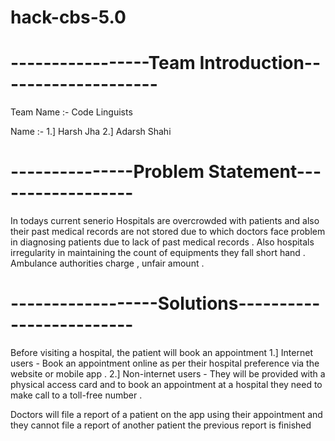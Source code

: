 # hack-cbs-5.0

# -----------------Team Introduction--------------------

Team Name :- Code Linguists

Name :- 1.] Harsh Jha
              2.] Adarsh Shahi

# ---------------Problem Statement------------------
 In todays current senerio Hospitals are overcrowded with patients and also their past medical records  are not stored due to which doctors face problem in diagnosing patients due to lack of past medical records .
 Also hospitals irregularity in maintaining the count of equipments they fall short hand .
 Ambulance authorities charge , unfair amount .

 # ------------------Solutions-------------------------

Before visiting a hospital, the patient will book an appointment
 1.] Internet users - Book an appointment online as per their hospital preference  via the website or mobile app .
 2.] Non-internet users - They will be provided with a physical access card and to book an appointment at a hospital they need to make call to a toll-free number .

Doctors will file a report of a patient on the app using their appointment and they cannot file a report of another patient the previous report is finished
